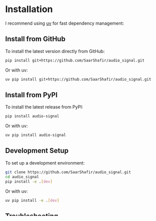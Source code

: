 # Installation

I recommend using [uv](https://github.com/astral-sh/uv) for fast dependency management:


## Install from GitHub

To install the latest version directly from GitHub:

```bash
pip install git+https://github.com/SaarShafir/audio_signal.git
```

Or with uv:

```bash
uv pip install git+https://github.com/SaarShafir/audio_signal.git
```

## Install from PyPI

To install the latest release from PyPI:

```bash
pip install audio-signal
```

Or with uv:

```bash
uv pip install audio-signal
```

## Development Setup

To set up a development environment:

```bash
git clone https://github.com/SaarShafir/audio_signal.git
cd audio_signal
pip install -e .[dev]
```

Or with uv:

```bash
uv pip install -e .[dev]
```

## Troubleshooting

- Ensure you are using Python 3.7 or newer.
- If you encounter permission errors, try adding `--user` to the pip command.
- For issues with `uv`, see the [uv documentation](https://github.com/astral-sh/uv).
- If you have problems installing dependencies, try upgrading pip:

  ```bash
  pip install --upgrade pip
  ```

For further help, open an issue on [GitHub](https://github.com/SaarShafir/audio_signal/issues).

